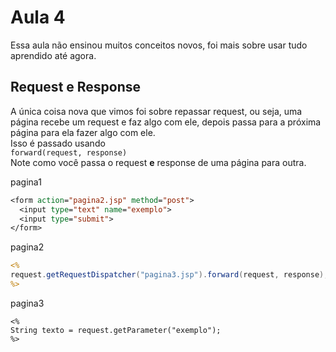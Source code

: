# Aula 4
Essa aula não ensinou muitos conceitos novos, foi mais sobre usar tudo aprendido até agora.  

## Request e Response
A única coisa nova que vimos foi sobre repassar request, ou seja, uma página recebe um request e faz algo com ele, depois passa para a próxima página para ela fazer algo com ele.   
Isso é passado usando  
`forward(request, response)`  
Note como você passa o request **e** response de uma página para outra.  

pagina1
```JSP
<form action="pagina2.jsp" method="post">
  <input type="text" name="exemplo">
  <input type="submit">
</form>
```

pagina2
```JSP
<%
request.getRequestDispatcher("pagina3.jsp").forward(request, response);
%>
```

pagina3
```
<%
String texto = request.getParameter("exemplo");
%>
```
